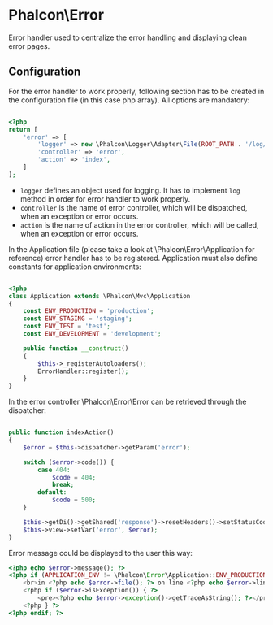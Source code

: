 Phalcon\Error
=======================

Error handler used to centralize the error handling and displaying clean
error pages.

Configuration
-------------

For the error handler to work properly, following section has to be created
in the configuration file (in this case php array). All options are mandatory:

```php

<?php
return [
	'error' => [
		'logger' => new \Phalcon\Logger\Adapter\File(ROOT_PATH . '/log/' . APPLICATION_ENV . '.log'),
		'controller' => 'error',
		'action' => 'index',
	]
];

```

* `logger` defines an object used for logging. It has to implement `log` method in order for
error handler to work properly.
* `controller` is the name of error controller, which will be dispatched, when an exception or error
occurs.
* `action` is the name of action in the error controller, which will be called, when an exception or error
occurs.

In the Application file (please take a look at \Phalcon\Error\Application for reference)
error handler has to be registered. Application must also define constants for application environments:

```php

<?php
class Application extends \Phalcon\Mvc\Application
{
	const ENV_PRODUCTION = 'production';
	const ENV_STAGING = 'staging';
	const ENV_TEST = 'test';
	const ENV_DEVELOPMENT = 'development';

	public function __construct()
	{
		$this->_registerAutoloaders();
		ErrorHandler::register();
	}
}

```

In the error controller \Phalcon\Error\Error can be retrieved through the dispatcher:

```php

public function indexAction()
{
	$error = $this->dispatcher->getParam('error');

	switch ($error->code()) {
		case 404:
			$code = 404;
			break;
		default:
			$code = 500;
	}

	$this->getDi()->getShared('response')->resetHeaders()->setStatusCode($code, null);
	$this->view->setVar('error', $error);
}

```

Error message could be displayed to the user this way:

```php
<?php echo $error->message(); ?>
<?php if (APPLICATION_ENV != \Phalcon\Error\Application::ENV_PRODUCTION): ?>
	<br>in <?php echo $error->file(); ?> on line <?php echo $error->line(); ?><br>
	<?php if ($error->isException()) { ?>
		<pre><?php echo $error->exception()->getTraceAsString(); ?></pre>
	<?php } ?>
<?php endif; ?>
```